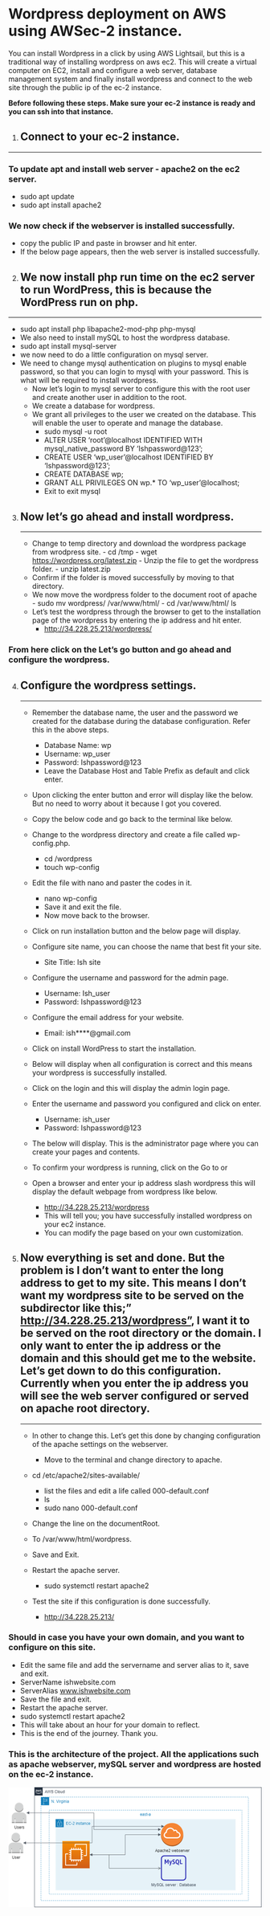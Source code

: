 # Wordpress deployment on AWS using AWSec-2 instance.

You can install Wordpress in a click by using AWS Lightsail, but this is a traditional way of installing wordpress on aws ec2. This will create a virtual computer on EC2, install and configure a web server, database management system and finally install wordpress and connect to the web site through the public ip of the ec-2 instance.

**Before following these steps. Make sure your ec-2 instance is ready and you can ssh into that instance.**

1. ## Connect to your ec-2 instance.

---

### To update apt and install web server - apache2 on the ec2 server.

- sudo apt update
- sudo apt install apache2

### We now check if the webserver is installed successfully.

- copy the public IP and paste in browser and hit enter.
- If the below page appears, then the web server is installed successfully.

2. ## We now install php run time on the ec2 server to run WordPress, this is because the WordPress run on php.

---

- sudo apt install php libapache2-mod-php php-mysql
- We also need to install mySQL to host the wordpress database.
- sudo apt install mysql-server
- we now need to do a little configuration on mysql server.
- We need to change mysql authentication on plugins to mysql enable password, so that you can login to mysql with your password. This is what will be required to install wordpress.
  - Now let’s login to mysql server to configure this with the root user and create another user in addition to the root.
  - We create a database for wordpress.
  - We grant all privileges to the user we created on the database. This will enable the user to operate and manage the database.
    - sudo mysql -u root
    - ALTER USER ‘root’@localhost IDENTIFIED WITH mysql_native_password BY ‘Ishpassword@123’;
    - CREATE USER ‘wp_user’@localhost IDENTIFIED BY ‘Ishpassword@123’;
    - CREATE DATABASE wp;
    - GRANT ALL PRIVILEGES ON wp.\* TO ‘wp_user’@localhost;
    - Exit to exit mysql

3. ## Now let’s go ahead and install wordpress.
   ***
   - Change to temp directory and download the wordpress package from wrodpress site. - cd /tmp - wget https://wordpress.org/latest.zip - Unzip the file to get the wordpress folder. - unzip latest.zip
   - Confirm if the folder is moved successfully by moving to that directory.
   - We now move the wordpress folder to the document root of apache - sudo mv wordpress/ /var/www/html/ - cd /var/www/html/ ls
   - Let’s test the wordpress through the browser to get to the installation page of the wordpress by entering the ip address and hit enter.
     - http://34.228.25.213/wordpress/

### From here click on the Let’s go button and go ahead and configure the wordpress.

4. ## Configure the wordpress settings.

   ***

   - Remember the database name, the user and the password we created for the database during the database configuration. Refer this in the above steps.

     - Database Name: wp
     - Username: wp_user
     - Password: Ishpassword@123
     - Leave the Database Host and Table Prefix as default and click enter.

   - Upon clicking the enter button and error will display like the below. But no need to worry about it because I got you covered.

   - Copy the below code and go back to the terminal like below.

   - Change to the wordpress directory and create a file called wp-config.php.
     - cd /wordpress
     - touch wp-config
   - Edit the file with nano and paster the codes in it.
     - nano wp-config
     - Save it and exit the file.
     - Now move back to the browser.
   - Click on run installation button and the below page will display.

   - Configure site name, you can choose the name that best fit your site.
     - Site Title: Ish site
   - Configure the username and password for the admin page.
     - Username: Ish_user
     - Password: Ishpassword@123
   - Configure the email address for your website.
     - Email: ish\*\*\*\*@gmail.com
   - Click on install WordPress to start the installation.

   - Below will display when all configuration is correct and this means your wordpress is successfully installed.

   - Click on the login and this will display the admin login page.

   - Enter the username and password you configured and click on enter.
     - Username: ish_user
     - Password: Ishpassword@123
   - The below will display. This is the administrator page where you can create your pages and contents.

   - To confirm your wordpress is running, click on the Go to or
   - Open a browser and enter your ip address slash wordpress this will display the default webpage from wordpress like below.
     - http://34.228.25.213/wordpress
     - This will tell you; you have successfully installed wordpress on your ec2 instance.
     - You can modify the page based on your own customization.

5. ## Now everything is set and done. But the problem is I don’t want to enter the long address to get to my site. This means I don’t want my wordpress site to be served on the subdirector like this;” http://34.228.25.213/wordpress”, I want it to be served on the root directory or the domain. I only want to enter the ip address or the domain and this should get me to the website. Let’s get down to do this configuration. Currently when you enter the ip address you will see the web server configured or served on apache root directory.

   ***

   - In other to change this. Let’s get this done by changing configuration of the apache settings on the webserver.
     - Move to the terminal and change directory to apache.
   - cd /etc/apache2/sites-available/
     - list the files and edit a life called 000-default.conf
     - ls
     - sudo nano 000-default.conf
   - Change the line on the documentRoot.

   - To /var/www/html/wordpress.

   - Save and Exit.
   - Restart the apache server.
     - sudo systemctl restart apache2
   - Test the site if this configuration is done successfully.
     - http://34.228.25.213/

### Should in case you have your own domain, and you want to configure on this site.

- Edit the same file and add the servername and server alias to it, save and exit.
- ServerName ishwebsite.com
- ServerAlias www.ishwebsite.com
- Save the file and exit.
- Restart the apache server.
- sudo systemctl restart apache2
- This will take about an hour for your domain to reflect.
- This is the end of the journey. Thank you.

### This is the architecture of the project. All the applications such as apache webserver, mySQL server and wordpress are hosted on the ec-2 instance.

![Alt text](image.png)
